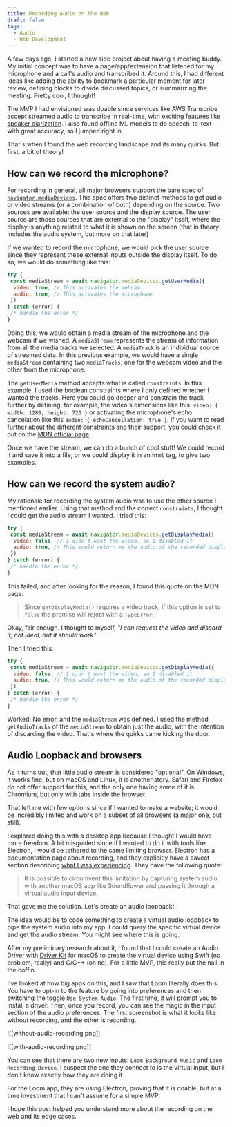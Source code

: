 ```yaml
---
title: Recording Audio on the Web
draft: false
tags:
  - Audio
  - Web Development
---
```


A few days ago, I started a new side project about having a meeting buddy. My initial concept was to have a page/app/extension that listened for my microphone and a call's audio and transcribed it. Around this, I had different ideas like adding the ability to bookmark a particular moment for later review, defining blocks to divide discussed topics, or summarizing the meeting. Pretty cool, I thought!

The MVP I had envisioned was doable since services like AWS Transcribe accept streamed audio to transcribe in real-time, with exciting features like [speaker diarization](https://en.wikipedia.org/wiki/Speaker_diarisation). I also found offline ML models to do speech-to-text with great accuracy, so I jumped right in.

That's when I found the web recording landscape and its many quirks. But first, a bit of theory!

## How can we record the microphone?

For recording in general, all major browsers support the bare spec of [`navigator.mediaDevices`](https://developer.mozilla.org/en-US/docs/Web/API/Media_Capture_and_Streams_API). This spec offers two distinct methods to get audio or video streams (or a combination of both) depending on the source. Two sources are available: the user source and the display source. The user source are those sources that are external to the "display" itself, where the display is anything related to what it is shown on the screen (that in theory includes the audio system, but more on that later)

If we wanted to record the microphone, we would pick the user source since they represent these external inputs outside the display itself. To do so, we would do something like this:

```javascript
try {
 const mediaStream = await navigator.mediaDevices.getUserMedia({
  video: true, // This activates the webcam
  audio: true, // This activates the microphone
 })
} catch (error) {
 /* handle the error */
}
```

Doing this, we would obtain a media stream of the microphone and the webcam if we wished. A `mediaStream` represents the stream of information from all the media tracks we selected. A `mediaTrack` is an individual source of streamed data. In this previous example, we would have a single `mediaStream` containing two `mediaTracks`, one for the webcam video and the other from the microphone.

The `getUserMedia` method accepts what is called `constraints`. In this example, I used the boolean constraints where I only defined whether I wanted the tracks. Here you could go deeper and constrain the track further by defining, for example, the video's dimensions like this: `video: { width: 1280, height: 720 }` or activating the microphone's echo cancelation like this `audio: { echoCancellation: true }`. If you want to read further about the different constraints and their support, you could check it out on the [MDN official page](https://developer.mozilla.org/en-US/docs/Web/API/MediaTrackConstraints)

Once we have the stream, we can do a bunch of cool stuff! We could record it and save it into a file, or we could display it in an `html` tag, to give two examples.

## How can we record the system audio?

My rationale for recording the system audio was to use the other source I mentioned earlier. Using that method and the correct `constraints`, I thought I could get the audio stream I wanted. I tried this:

```javascript
try {
 const mediaStream = await navigator.mediaDevices.getDisplayMedia({
  video: false, // I didn't want the video, so I disabled it
  audio: true, // This would return me the audio of the recorded display part
 })
} catch (error) {
 /* handle the error */
}
```

This failed, and after looking for the reason, I found this quote on the MDN page.

> Since `getDisplayMedia()` requires a video track, if this option is set to `false` the promise will reject with a `TypeError`.

Okay, fair enough. I thought to myself, _"I can request the video and discard it; not ideal, but it should work"_

Then I tried this:

```javascript
try {
 const mediaStream = await navigator.mediaDevices.getDisplayMedia({
  video: false, // I didn't want the video, so I disabled it
  audio: true, // This would return me the audio of the recorded display part
 })
} catch (error) {
 /* handle the error */
}
```

Worked! No error, and the `mediaStream` was defined. I used the method `getAudioTracks` of the `mediaStream` to obtain just the audio, with the intention of discarding the video. That's where the quirks came kicking the door.

## Audio Loopback and browsers

As it turns out, that little audio stream is considered "optional". On Windows, it works fine, but on macOS and Linux, it is another story. Safari and Firefox do not offer support for this, and the only one having some of it is Chromium, but only with tabs inside the browser.

That left me with few options since if I wanted to make a website; it would be incredibly limited and work on a subset of all browsers (a major one, but still).

I explored doing this with a desktop app because I thought I would have more freedom. A bit misguided since if I wanted to do it with tools like Electron, I would be tethered to the same limiting browser. Electron has a documentation page about recording, and they explicitly have a caveat section describing [what I was experiencing](https://www.electronjs.org/docs/latest/api/desktop-capturer#caveats). They have the following quote:

> It is possible to circumvent this limitation by capturing system audio with another macOS app like Soundflower and passing it through a virtual audio input device.

That gave me the solution. Let's create an audio loopback!

The idea would be to code something to create a virtual audio loopback to pipe the system audio into my app. I could query the specific virtual device and get the audio stream. You might see where this is going.

After my preliminary research about it, I found that I could create an Audio Driver with [Driver Kit](https://developer.apple.com/documentation/driverkit) for macOS to create the virtual device using Swift (no problem, really) and C/C++ (oh no). For a little MVP, this really put the nail in the coffin.

I've looked at how big apps do this, and I saw that Loom literally does this. You have to opt-in to the feature by going into preferences and then switching the toggle `Use System Audio`. The first time, it will prompt you to install a driver. Then, once you record, you can see the magic in the input section of the audio preferences. The first screenshot is what it looks like without recording, and the other is recording.

![[without-audio-recording.png]]

![[with-audio-recording.png]]

You can see that there are two new inputs: `Loom Background Music` and `Loom Recording Device`. I suspect the one they connect to is the virtual input, but I don't know exactly how they are doing it.

For the Loom app, they are using Electron, proving that it is doable, but at a time investment that I can't assume for a simple MVP.

I hope this post helped you understand more about the recording on the web and its edge cases.
